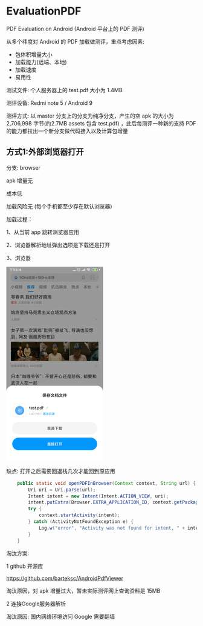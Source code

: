 # EvaluationPDF
PDF Evaluation on Android (Android 平台上的 PDF 测评)



从多个纬度对 Android 的 PDF 加载做测评，重点考虑因素:

- 包体积增量大小
- 加载能力(远端、本地)
- 加载速度
- 易用性



测试文件: 个人服务器上的 test.pdf  大小为 1.4MB

测评设备: Redmi note 5 / Android 9

测评方式: 以 master 分支上的分支为纯净分支，产生的空 apk 的大小为 2,706,998  字节(约2.7MB assets 包含 test.pdf) ，此后每测评一种新的支持 PDF 的能力都拉出一个新分支做代码接入以及计算包增量



## 方式1:外部浏览器打开

分支: browser 

apk 增量无

成本低

加载风险无 (每个手机都至少存在默认浏览器)

加载过程：

1、从当前 app 跳转浏览器应用

2、浏览器解析地址弹出选项是下载还是打开

3、浏览器

<img src="./images/browser_open.jpg" alt="browser_open" style="zoom:50%;" />

缺点: 打开之后需要回退栈几次才能回到原应用



```java
    public static void openPDFInBrowser(Context context, String url) {
        Uri uri = Uri.parse(url);
        Intent intent = new Intent(Intent.ACTION_VIEW, uri);
        intent.putExtra(Browser.EXTRA_APPLICATION_ID, context.getPackageName());
        try {
            context.startActivity(intent);
        } catch (ActivityNotFoundException e) {
            Log.w("error", "Activity was not found for intent, " + intent.toString());
        }
    }

```





淘汰方案:

1 github 开源库 

https://github.com/barteksc/AndroidPdfViewer 

淘汰原因，对 apk 增量过大，暂未实际测评网上查询资料是 15MB 



2 连接Google服务器解析

淘汰原因: 国内网络环境访问 Google 需要翻墙